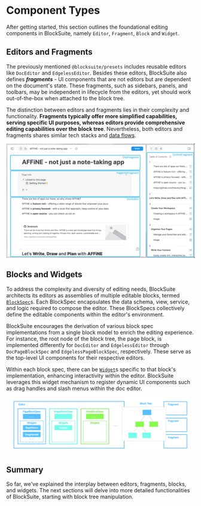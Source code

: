 # Component Types

After getting started, this section outlines the foundational editing components in BlockSuite, namely `Editor`, `Fragment`, `Block` and `Widget`.

## Editors and Fragments

The previously mentioned `@blocksuite/presets` includes reusable editors like `DocEditor` and `EdgelessEditor`. Besides these editors, BlockSuite also defines **_fragments_** - UI components that are not editors but are dependent on the document's state. These fragments, such as sidebars, panels, and toolbars, may be independent in lifecycle from the editors, yet should work out-of-the-box when attached to the block tree.

The distinction between editors and fragments lies in their complexity and functionality. **Fragments typically offer more simplified capabilities, serving specific UI purposes, whereas editors provide comprehensive editing capabilities over the block tree**. Nevertheless, both editors and fragments shares similar tech stacks and [data flows](./crdt-native-data-flow).

![showcase-fragments](./images/showcase-fragments.jpg)

## Blocks and Widgets

To address the complexity and diversity of editing needs, BlockSuite architects its editors as assemblies of multiple editable blocks, termed [`BlockSpec`](./block-spec)s. Each BlockSpec encapsulates the data schema, view, service, and logic required to compose the editor. These BlockSpecs collectively define the editable components within the editor's environment.

BlockSuite encourages the derivation of various block spec implementations from a single block model to enrich the editing experience. For instance, the root node of the block tree, the page block, is implemented differently for `DocEditor` and `EdgelessEditor` through `DocPageBlockSpec` and `EdgelessPageBlockSpec`, respectively. These serve as the top-level UI components for their respective editors.

Within each block spec, there can be [`Widget`](./block-widgets)s specific to that block's implementation, enhancing interactivity within the editor. BlockSuite leverages this widget mechanism to register dynamic UI components such as drag handles and slash menus within the doc editor.

![component-types](./images/component-types.png)

## Summary

So far, we've explained the interplay between editors, fragments, blocks, and widgets. The next sections will delve into more detailed functionalities of BlockSuite, starting with block tree manipulation.

